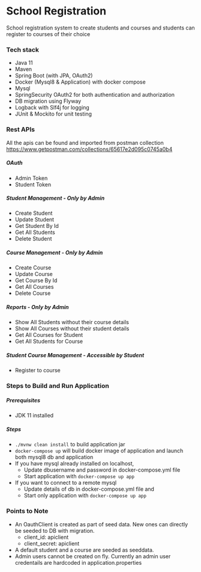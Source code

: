 # School Registration
School registration system to create students and courses and students can register to courses of their choice

### Tech stack
* Java 11
* Maven
* Spring Boot (with JPA, OAuth2)
* Docker (Mysql8 & Application) with docker compose
* Mysql
* SpringSecurity OAuth2 for both authentication and authorization
* DB migration using Flyway
* Logback with Slf4j for logging
* JUnit & Mockito for unit testing

### Rest APIs
All the apis can be found and imported from postman collection
https://www.getpostman.com/collections/65617e2d095c0745a0b4
##### OAuth
* Admin Token
* Student Token
##### Student Management - Only by Admin
* Create Student
* Update Student
* Get Student By Id
* Get All Students
* Delete Student
##### Course Management - Only by Admin
* Create Course
* Update Course
* Get Course By Id
* Get All Courses
* Delete Course
##### Reports - Only by Admin
* Show All Students without their course details
* Show All Courses without their student details
* Get All Courses for Student
* Get All Students for Course
##### Student Course Management - Accessible by Student
* Register to course

### Steps to Build and Run Application
##### Prerequisites
* JDK 11 installed
##### Steps
* ``./mvnw clean install`` to build application jar
* ``docker-compose up`` will build docker image of application and launch both mysql8 db and application
* If you have mysql already installed on localhost, 
  * Update dbusername and password in docker-compose.yml file
  * Start application with ``docker-compose up app``
* If you want to connect to a remote mysql
  * Update details of db in docker-compose.yml file and
  * Start only application with ``docker-compose up app``


### Points to Note
* An OauthClient is created as part of seed data. New ones can directly be seeded to DB with migration.
  * client_id: apiclient
  * client_secret: apiclient
* A default student and a course are seeded as seeddata.
* Admin users cannot be created on fly. Currently an admin user credentails are hardcoded in application.properties
